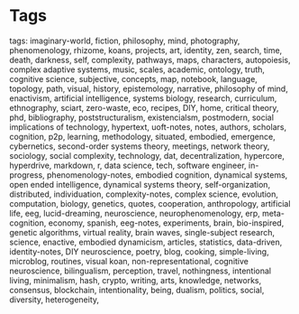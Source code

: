 # Tags 
 
 tags: imaginary-world, fiction, philosophy, mind, photography, phenomenology, rhizome, koans, projects, art, identity, zen, search, time, death, darkness, self, complexity, pathways, maps, characters, autopoiesis, complex adaptive systems, music, scales, academic, ontology, truth, cognitive science, subjective, concepts, map, notebook, language, topology, path, visual, history, epistemology, narrative, philosophy of mind, enactivism, artificial intelligence, systems biology, research, curriculum, ethnography, sciart, zero-waste, eco, recipes, DIY, home, critical theory, phd, bibliography, poststructuralism, existencialsm, postmodern, social implications of technology, hypertext, uoft-notes, notes, authors, scholars, cognition, p2p, learning, methodology, situated, embodied, emergence, cybernetics, second-order systems theory, meetings, network theory, sociology, social complexity, technology, dat, decentralization, hypercore, hyperdrive, markdown, r, data science, tech, software engineer, in-progress, phenomenology-notes, embodied cognition, dynamical systems, open ended intelligence, dynamical systems theory, self-organization, distributed, individuation, complexity-notes, complex science, evolution, computation, biology, genetics, quotes, cooperation, anthropology, artificial life, eeg, lucid-dreaming, neuroscience, neurophenomenology, erp, meta-cognition, economy, spanish, eeg-notes, experiments, brain, bio-inspired, genetic algorithms, virtual reality, brain waves, single-subject research, science, enactive, embodied dynamicism, articles, statistics, data-driven, identity-notes, DIY neuroscience, poetry, blog, cooking, simple-living, microblog, routines, visual koan, non-representational, cognitive neuroscience, bilingualism, perception, travel, nothingness, intentional living, minimalism, hash, crypto, writing, arts, knowledge, networks, consensus, blockchain, intentionality, being, dualism, politics, social, diversity, heterogeneity, 